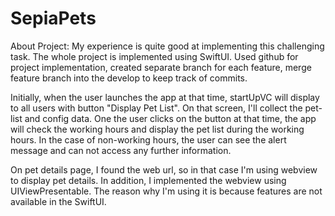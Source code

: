 # SepiaPets

About Project: 
My experience is quite good at implementing this challenging task. The whole project is implemented using SwiftUI. Used github for project implementation, created separate branch for each feature, merge feature branch into the develop to keep track of commits.


Initially, when the user launches the app at that time, startUpVC will display to all users with button "Display Pet List". On that screen, I'll collect the pet-list and config data. One the user clicks on the button at that time, the app will check the working hours and display the pet list during the working hours. In the case of non-working hours, the user can see the alert message and can not access any further information.

On pet details page, I found the web url, so in that case I'm using webview to display pet details. In addition, I implemented the webview using UIViewPresentable. The reason why I'm using it is because features are not available in the SwiftUI.    
